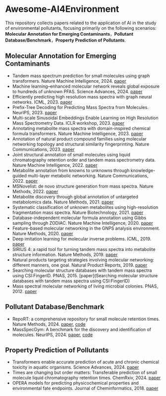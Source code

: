 <!--
 * @Description: 
 * @Author: Jianping Zhou
 * @Email: jianpingzhou0927@gmail.com
 * @Date: 2024-12-28 12:59:47
-->

# Awesome-AI4Environment

This repository collects papers related to the application of AI in the study of environmental pollutants, focusing primarily on the following scenarios:
**Molecular Annotation for Emerging Contaminants**，**Pollutant Database/Benchmark**，**Property Prediction of Pollutants**.

## Molecular Annotation for Emerging Contaminants

- Tandem mass spectrum prediction for small molecules using graph transformers. Nature Machine Intelligence, 2024. [paper](https://www.nature.com/articles/s42256-024-00816-8)
- Machine learning–enhanced molecular network reveals global exposure to hundreds of unknown PFAS. Science Advances, 2024. [paper](https://www.science.org/doi/10.1126/sciadv.adn1039)
- Efficiently predicting high resolution mass spectra with graph neural networks. ICML, 2023. [paper](https://proceedings.mlr.press/v202/murphy23a/murphy23a.pdf)
- Prefix-Tree Decoding for Predicting Mass Spectra from Molecules. NeurIPS, 2023. [paper](https://arxiv.org/pdf/2303.06470)
- Multi-scale Sinusoidal Embeddings Enable Learning on High Resolution Mass Spectrometry Data. ICLR workshop, 2023. [paper](https://arxiv.org/abs/2207.02980)
- Annotating metabolite mass spectra with domain-inspired chemical formula transformers. Nature Machine Intelligence, 2023. [paper](https://www.nature.com/articles/s42256-023-00708-3)
- Annotation of natural product compound families using molecular networking topology and structural similarity fingerprinting. Nature Communications, 2023. [paper](https://www.nature.com/articles/s42256-023-00708-3)
- Joint structural annotation of small molecules using liquid chromatography retention order and tandem mass spectrometry data. Nature Machine Intelligence, 2022. [paper](https://www.nature.com/articles/s41592-020-0933-6)
- Metabolite annotation from knowns to unknowns through knowledge-guided multi-layer metabolic networking. Nature Communications, 2022. [paper](https://www.nature.com/articles/s41467-022-34537-6)
- MSNovelist: de novo structure generation from mass spectra. Nature Methods, 2022. [paper](https://www.nature.com/articles/s41592-022-01486-3)
- Metabolite discovery through global annotation of untargeted metabolomics data. Nature Methods, 2021. [paper](https://www.nature.com/articles/s41592-021-01303-3) 
- Systematic classification of unknown metabolites using high-resolution fragmentation mass spectra. Nature Biotechnology, 2021. [paper](https://www.nature.com/articles/s41587-020-0740-8)
- Database-independent molecular formula annotation using Gibbs sampling through ZODIAC. Nature Machine Intelligence, 2020. [paper](https://www.nature.com/articles/s42256-020-00234-6)
- Feature-based molecular networking in the GNPS analysis environment. Nature Methods, 2020. [paper](https://www.nature.com/articles/s41592-020-0933-6)
- Deep imitation learning for molecular inverse problems. ICML, 2019. [paper](https://proceedings.neurips.cc/paper_files/paper/2019/file/b0bef4c9a6e50d43880191492d4fc827-Paper.pdf)
- SIRIUS 4: a rapid tool for turning tandem mass spectra into metabolite structure information. Nature Methods, 2019. [paper](https://www.nature.com/articles/s41592-019-0344-8)
- Natural products targeting strategies involving molecular networking: different manners, one goal. Natural Product Reports, 2019. [paper](https://pubs.rsc.org/en/content/articlelanding/2019/np/c9np00006b)
- Searching molecular structure databases with tandem mass spectra using CSI:FingerID. PNAS, 2015. [paper](Searching molecular structure databases with tandem mass spectra using CSI:FingerID)
- Mass spectral molecular networking of living microbial colonies. PNAS, 2012. [paper](https://www.pnas.org/doi/10.1073/pnas.1203689109?gad_source=1&gclid=Cj0KCQiAvbm7BhC5ARIsAFjwNHvPZ3m6Euux1bMw3hL7Go0TbrII1VnBw70x2bfS7CDSdJcp9unQef0aAjQKEALw_wcB)

## Pollutant Database/Benchmark

- RepoRT: a comprehensive repository for small molecule retention times. Nature Methods, 2024. [paper](https://www.nature.com/articles/s41592-023-02143-z), [code](https://github.com/michaelwitting/RepoRT)
- MassSpecGym: A benchmark for the discovery and identification of molecules. NeurIPS, 2024. [paper](https://arxiv.org/pdf/2410.23326), [code](https://github.com/pluskal-lab/MassSpecGym)

## Property Prediction of Pollutants

- Transformers enable accurate prediction of acute and chronic chemical toxicity in aquatic organisms. Science Advances, 2024. [paper](https://www.science.org/doi/10.1126/sciadv.adk6669)
- Times are changing but order matters: Transferable prediction of small molecule liquid chromatography retention times. ChemRxiv, 2024. [paper](https://chemrxiv.org/engage/chemrxiv/article-details/67629675fa469535b9f7be6c)
- OPERA models for predicting physicochemical properties and environmental fate endpoints. Journal of Cheminformatics, 2018. [paper](https://jcheminf.biomedcentral.com/articles/10.1186/s13321-018-0263-1)
